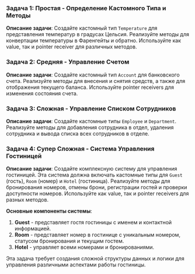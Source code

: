 ### Задача 1: Простая - Определение Кастомного Типа и Методы

**Описание задачи**:
Создайте кастомный тип `Temperature` для представления температур в градусах Цельсия. Реализуйте методы для конвертации температуры в Фаренгейты и обратно. Используйте как value, так и pointer receiver для различных методов.


### Задача 2: Средняя - Управление Счетом

**Описание задачи**:
Создайте кастомный тип `Account` для банковского счета. Реализуйте методы для внесения и снятия средств, а также для отображения текущего баланса. Используйте pointer receivers для изменения состояния счета.


### Задача 3: Сложная - Управление Списком Сотрудников

**Описание задачи**:
Создайте кастомные типы `Employee` и `Department`. Реализуйте методы для добавления сотрудника в отдел, удаления сотрудника и вывода списка всех сотрудников в отделе.

### Задача 4: Супер Сложная - Система Управления Гостиницей

**Описание задачи**:
Создайте комплексную систему для управления гостиницей. Эта система должна включать кастомные типы для `Guest` (гость), `Room` (номер) и `Hotel` (гостиница). Реализуйте методы для бронирования номеров, отмены брони, регистрации гостей и проверки доступности номеров. Используйте как value, так и pointer receivers для разных методов.

**Основные компоненты системы**:

1. **Guest** - представляет гостя гостиницы с именем и контактной информацией.
2. **Room** - представляет номер в гостинице с уникальным номером, статусом бронирования и текущим гостем.
3. **Hotel** - управляет всеми номерами и бронированиями.


Эта задача требует создания сложной структуры данных и логики для управления различными аспектами работы гостиницы. 
